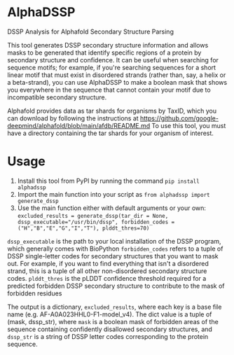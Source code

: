 # AlphaDSSP
 DSSP Analysis for Alphafold Secondary Structure Parsing

This tool generates DSSP secondary structure information and allows masks to be generated that identify specific regions of a protein by secondary structure and confidence. It can be useful when searching for sequence motifs; for example, if you're searching sequences for a short linear motif that must exist in disordered strands (rather than, say, a helix or a beta-strand), you can use AlphaDSSP to make a boolean mask that shows you everywhere in the sequence that cannot contain your motif due to incompatible secondary structure. 

Alphafold provides data as tar shards for organisms by TaxID, which you can download by following the instructions at https://github.com/google-deepmind/alphafold/blob/main/afdb/README.md
To use this tool, you must have a directory containing the tar shards for your organism of interest. 

# Usage

1. Install this tool from PyPI by running the command `pip install alphadssp`
2. Import the main function into your script as `from alphadssp import generate_dssp`
3. Use the main function either with default arguments or your own: `excluded_results = generate_dssp(tar_dir = None, dssp_executable="/usr/bin/dssp", forbidden_codes = ("H","B","E","G","I","T"), plddt_thres=70)`

`dssp_executable` is the path to your local installation of the DSSP program, which generally comes with BioPython
`forbidden_codes` refers to a tuple of DSSP single-letter codes for secondary structures that you want to mask out. For example, if you want to find everything that isn't a disordered strand, this is a tuple of all other non-disordered secondary structure codes. 
`plddt_thres` is the pLDDT confidence threshold required for a predicted forbidden DSSP secondary structure to contribute to the mask of forbidden residues

The output is a dictionary, `excluded_results`, where each key is a base file name (e.g. AF-A0A023HHL0-F1-model_v4). The dict value is a tuple of (mask, dssp_str), where `mask` is a boolean mask of forbidden areas of the sequence containing confidently disallowed secondary structures, and `dssp_str` is a string of DSSP letter codes corresponding to the protein sequence. 
